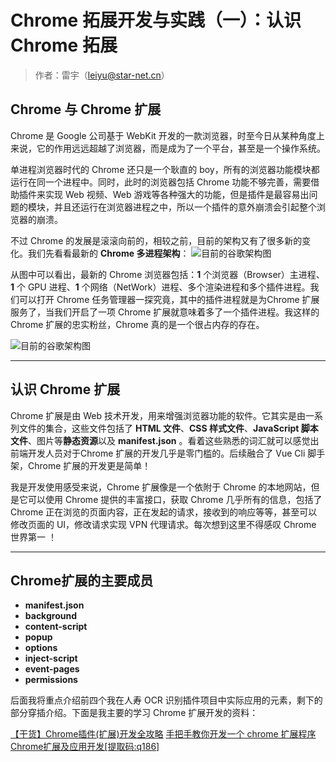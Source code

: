 # Chrome 拓展开发与实践（一）：认识 Chrome 拓展

>作者：雷宇（leiyu@star-net.cn）


## Chrome 与 Chrome 扩展



Chrome 是 Google 公司基于 WebKit 开发的一款浏览器，时至今日从某种角度上来说，它的作用远远超越了浏览器，而是成为了一个平台，甚至是一个操作系统。

单进程浏览器时代的 Chrome 还只是一个耿直的 boy，所有的浏览器功能模块都运行在同一个进程中。同时，此时的浏览器包括 Chrome 功能不够完善，需要借助插件来实现 Web 视频、Web 游戏等各种强大的功能，但是插件是最容易出问题的模块，并且还运行在浏览器进程之中，所以一个插件的意外崩溃会引起整个浏览器的崩溃。

不过 Chrome 的发展是滚滚向前的，相较之前，目前的架构又有了很多新的变化。我们先看看最新的 **Chrome 多进程架构**：
![目前的谷歌架构图](https://img250.imagetwist.com/i/37341/q6t65otf0omv.png/_____________________.png)

从图中可以看出，最新的 Chrome 浏览器包括：**1** 个浏览器（Browser）主进程、**1** 个 GPU 进程、**1** 个网络（NetWork）进程、多个渲染进程和多个插件进程。我们可以打开 Chrome 任务管理器一探究竟，其中的插件进程就是为Chrome 扩展服务了，当我们开启了一项 Chrome 扩展就意味着多了一个插件进程。我这样的 Chrome 扩展的忠实粉丝，Chrome 真的是一个很占内存的存在。

![目前的谷歌架构图](https://img202.imagetwist.com/i/37342/pxdf25ztq90j.png/Chrome_______________.png)



---------------------------------------

## 认识 Chrome 扩展

Chrome 扩展是由 Web 技术开发，用来增强浏览器功能的软件。它其实是由一系列文件的集合，这些文件包括了 **HTML 文件**、**CSS 样式文件**、**JavaScript 脚本文件**、图片等**静态资源**以及 **manifest.json** 。看着这些熟悉的词汇就可以感觉出前端开发人员对于Chrome 扩展的开发几乎是零门槛的。后续融合了 Vue Cli 脚手架，Chrome 扩展的开发更是简单！

我是开发使用感受来说，Chrome 扩展像是一个依附于 Chrome 的本地网站，但是它可以使用 Chrome 提供的丰富接口，获取 Chrome 几乎所有的信息，包括了 Chrome 正在浏览的页面内容，正在发起的请求，接收到的响应等等，甚至可以修改页面的 UI，修改请求实现 VPN 代理请求。每次想到这里不得感叹 Chrome 世界第一 ！


---------------------------------------

## Chrome扩展的主要成员

* **manifest.json**
* **background**
* **content-script**
* **popup**
* **options**
* **inject-script**
* **event-pages**
* **permissions**

后面我将重点介绍前四个我在人寿 OCR 识别插件项目中实际应用的元素，剩下的部分穿插介绍。下面是我主要的学习 Chrome 扩展开发的资料：

[【干货】Chrome插件(扩展)开发全攻略](http://blog.haoji.me/chrome-plugin-develop.html#homepage_url)
[手把手教你开发一个 chrome 扩展程序](https://juejin.im/post/6844904077889912839#heading-7)
[Chrome扩展及应用开发[提取码:q186]](https://pan.baidu.com/s/1p1dVIS4SIoQzNMOacBAyTg)
